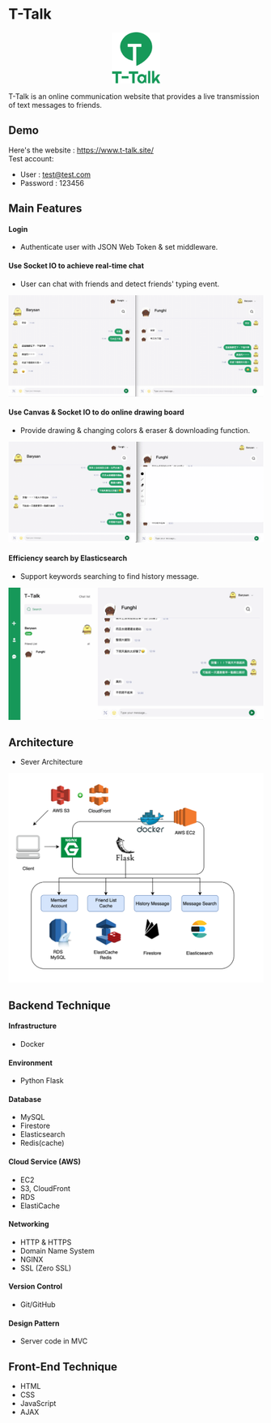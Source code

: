 # T-Talk

<p align="center">
<img src="https://raw.githubusercontent.com/yin0110/t-talk/main/static/img/logo.png" alt="drawing" width="95px"/>
</p>
T-Talk is an online communication website that provides a live transmission of text messages
to friends.

## Demo

Here's the website : https://www.t-talk.site/
</br>Test account:

- User : test@test.com
- Password : 123456

## Main Features

#### Login

- Authenticate user with JSON Web Token & set middleware.

#### Use Socket IO to achieve real-time chat

- User can chat with friends and detect friends' typing event.

<p align="center">
<img src="https://raw.githubusercontent.com/yin0110/t-talk/main/static/img/chat.gif" alt="drawing"/>
</p>

#### Use Canvas & Socket IO to do online drawing board

- Provide drawing & changing colors & eraser & downloading function.

<p align="center">
<img src="https://raw.githubusercontent.com/yin0110/t-talk/main/static/img/paint.gif" alt="drawing"/>
</p>

#### Efficiency search by Elasticsearch

- Support keywords searching to find history message.

<p align="center">
<img src="https://raw.githubusercontent.com/yin0110/t-talk/main/static/img/search.gif" alt="drawing"/>
</p>

## Architecture

- Sever Architecture

<img src="https://raw.githubusercontent.com/yin0110/t-talk/main/static/img/structure.png" alt="drawing"/>

## Backend Technique

#### Infrastructure

- Docker

#### Environment

- Python Flask

#### Database

- MySQL
- Firestore
- Elasticsearch
- Redis(cache)

#### Cloud Service (AWS)

- EC2
- S3, CloudFront
- RDS
- ElastiCache

#### Networking

- HTTP & HTTPS
- Domain Name System
- NGINX
- SSL (Zero SSL)

#### Version Control

- Git/GitHub

#### Design Pattern

- Server code in MVC

## Front-End Technique

- HTML
- CSS
- JavaScript
- AJAX

<!-- #### Key Points

- Use Socket IO to achieve real-time chat and use room & private room concept to create chatroom & detect the typing event.

- Use Canvas to combine with Socket IO to achieve online drawing board.
- To decrease data access latency, store friend list cache in redis.
- Do paging in history message and load 20 messages per time
- Accelerate history message searching speed by using elastic search. Also search related message.
- Use index in MySQL to accelerate the searching speed. -->
